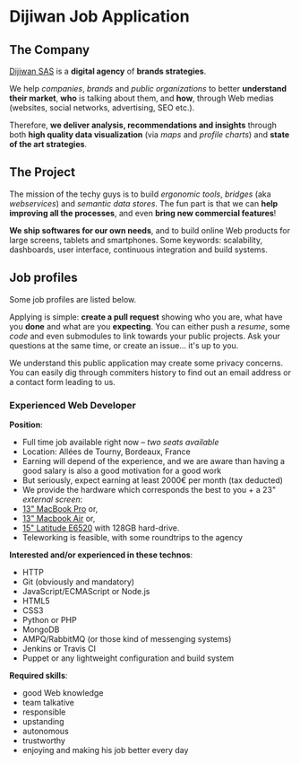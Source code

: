 # Dijiwan Job Application

## The Company

[Dijiwan SAS](http://dijiwan.com) is a **digital agency** of **brands strategies**.

We help *companies*, *brands* and *public organizations* to better **understand their market**, **who** is talking about them, and **how**, through Web medias (websites, social networks, advertising, SEO etc.).

Therefore, **we deliver analysis, recommendations and insights** through both **high quality data visualization** (via _maps_ and _profile charts_) and **state of the art strategies**.

## The Project

The mission of the techy guys is to build *ergonomic tools*, *bridges* (aka *webservices*) and *semantic data stores*.
The fun part is that we can **help improving all the processes**, and even **bring new commercial features**!

**We ship softwares for our own needs**, and to build online Web products for large screens, tablets and smartphones.
Some keywords: scalability, dashboards, user interface, continuous integration and build systems.

## Job profiles

Some job profiles are listed below.

Applying is simple: **create a pull request** showing who you are, what have you **done** and what are you **expecting**.
You can either push a *resume*, some *code* and even submodules to link towards your public projects.
Ask your questions at the same time, or create an issue… it's up to you.

We understand this public application may create some privacy concerns. You can easily dig through commiters history to find out an email address or a contact form leading to us.

### Experienced Web Developer

__Position__:

* Full time job available right now – _two seats available_
* Location: Allées de Tourny, Bordeaux, France
* Earning will depend of the experience, and we are aware than having a good salary is also a good motivation for a good work
* But seriously, expect earning at least 2000€ per month (tax deducted)
* We provide the hardware which corresponds the best to you + a 23" _external screen_:
 * [13" MacBook Pro](http://store.apple.com/fr/browse/home/shop_mac/family/macbook_pro) or,
 * [13" Macbook Air](http://store.apple.com/fr/browse/home/shop_mac/family/macbook_air) or,
 * [15" Latitude E6520](http://www.dell.com/fr/entreprise/p/latitude-e6520/fs) with 128GB hard-drive.
* Teleworking is feasible, with some roundtrips to the agency

__Interested and/or experienced in these technos__:

* HTTP
* Git (obviously and mandatory)
* JavaScript/ECMAScript or Node.js
* HTML5
* CSS3
* Python or PHP
* MongoDB
* AMPQ/RabbitMQ (or those kind of messenging systems)
* Jenkins or Travis CI
* Puppet or any lightweight configuration and build system

__Required skills__:

* good Web knowledge
* team talkative
* responsible
* upstanding
* autonomous
* trustworthy
* enjoying and making his job better every day
